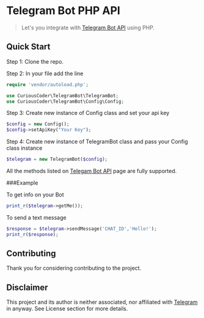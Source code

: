 Telegram Bot PHP API
=====================
> Let's you integrate with [Telegram Bot API](https://core.telegram.org/bots) using PHP.

## Quick Start

Step 1: Clone the repo.

Step 2: In your file add the line

```php
require 'vendor/autoload.php';

use CuriousCoder\TelegramBot\TelegramBot;
use CuriousCoder\TelegramBot\Config\Config;
```

Step 3: Create new instance of Config class and set your api key

```php
$config = new Config();
$config->setApiKey("Your Key");
```

Step 4: Create new instance of TelegramBot class and pass your Config class instance

```php
$telegram = new TelegramBot($config);
```

All the methods listed on [Telegam Bot API](https://core.telegram.org/bots/api) page are fully supported.

###Example

To get info on your Bot

```php
print_r($telegram->getMe());
```

To send a text message

```php
$response = $telegram->sendMessage('CHAT_ID','Hello!');
print_r($response);
```

## Contributing

Thank you for considering contributing to the project.

## Disclaimer

This project and its author is neither associated, nor affiliated with [Telegram](https://telegram.org/) in anyway.
See License section for more details.
